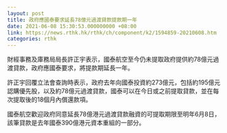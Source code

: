 ```yaml
---
layout: post
title: 政府應國泰要求延長78億元過渡貸款提款期一年
date: 2021-06-08 15:30:53.000000000 +08:00
link: https://news.rthk.hk/rthk/ch/component/k2/1594859-20210608.htm
categories: rthk
---
```


財經事務及庫務局局長許正宇表示，國泰航空至今仍未提取政府提供約78億元過渡貸款，政府應國泰要求，將提款期延長一年。

許正宇回覆立法會查詢時表示，政府去年向國泰投資約273億元，包括約195億元認購優先股，以及約78億元過渡貸款，國泰可以在今日或之前提取貸款，並在每次提取後的18個月內償還款項。

國泰航空歡迎政府同意延長78億港元過渡貸款融資的可提取期限至明年6月8日，該筆貸款是去年國泰390億港元資本重組的一部分。
